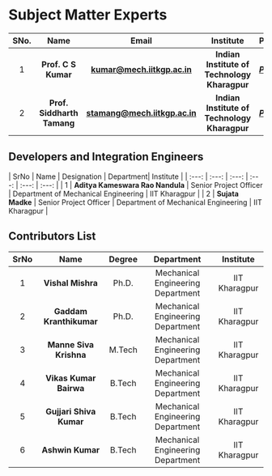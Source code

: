 # Subject Matter Experts
| SNo. | Name | Email | Institute | Profile |
| :---: | :---: | :---: | :---: | :---: |
| 1 | **Prof. C S Kumar** | **kumar@mech.iitkgp.ac.in** | **Indian Institute of Technology Kharagpur** | ***[Profile](http://facweb.iitkgp.ernet.in/~cskumar/)*** |
| 2 | **Prof. Siddharth Tamang** | **stamang@mech.iitkgp.ac.in** | **Indian Institute of Technology Kharagpur** | ***[Profile](http://www.iitkgp.ac.in/department/ME/faculty/me-stamang)*** |

## Developers and Integration Engineers
| SrNo | Name | Designation | Department| Institute |
| :---: | :---: | :---: | :---: | :---: | :---: |
| 1 | **Aditya Kameswara Rao Nandula** | Senior Project Officer | Department of Mechanical Engineering | IIT Kharagpur |
| 2 | **Sujata Madke** | Senior Project Officer | Department of Mechanical Engineering | IIT Kharagpur |

## Contributors List
| SrNo | Name | Degree | Department | Institute |
| :---: | :---: | :---: | :---: | :---: |
| 1 | **Vishal Mishra** | Ph.D. | Mechanical Engineering Department | IIT Kharagpur |
| 2 | **Gaddam Kranthikumar** | Ph.D. | Mechanical Engineering Department | IIT Kharagpur |
| 3 | **Manne Siva Krishna** | M.Tech | Mechanical Engineering Department | IIT Kharagpur |
| 4 | **Vikas Kumar Bairwa** | B.Tech | Mechanical Engineering Department | IIT Kharagpur |
| 5 | **Gujjari Shiva Kumar** | B.Tech | Mechanical Engineering Department | IIT Kharagpur |
| 6 | **Ashwin Kumar** | B.Tech | Mechanical Engineering Department | IIT Kharagpur |